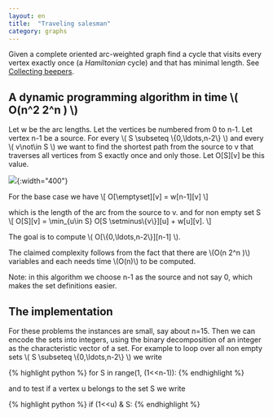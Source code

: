 ```yaml
---
layout: en
title:  "Traveling salesman"
category: graphs
---
```


Given a complete oriented arc-weighted graph find a cycle that visits every vertex exactly once (a *Hamiltonian* cycle) and that has minimal length.
See [Collecting beepers](http://acm.tju.edu.cn/toj/showp2696.html).


## A dynamic programming algorithm in time \\( O(n^2 2^n ) \\)

Let w be the arc lengths.
Let the vertices be numbered from 0 to n-1.  Let vertex n-1 be a source.  For every \\( S \\subseteq \\{0,\\ldots,n-2\\} \\) and every \\( v\\not\\in S \\) we want to find the shortest path from the source to v that traverses all vertices from S exactly once and only those.
Let O[S][v] be this value.

![]({{site.images}}traveling-salesman.svg){:width="400"}

For the base case we have
\\[
        O[\\emptyset][v] = w[n-1][v]
\\]

which is the length of the arc from the source to v.
and for non empty set S
\\[
        O[S][v] = \\min_{u\\in S} O[S \\setminus\\{v\\}][u] + w[u][v].
\\]

The goal is to compute \\( O[\\{0,\\ldots,n-2\\}][n-1] \\).

The claimed complexity follows from the fact that there are \\(O(n 2^n )\\) variables and each needs time \\(O(n)\\) to be computed.

Note: in this algorithm we choose n-1 as the source and not say 0, which makes the set definitions easier.

## The implementation

For these problems the instances are small, say about n=15.  Then we can encode the sets into integers, using the binary decomposition of an integer as the characteristic vector of a set.
For example to loop over all non empty sets \\( S \\subseteq \\{0,\\ldots,n-2\\} \\) we write

{% highlight python %}
for S in range(1, (1<<n-1)):
{% endhighlight %}

and to test if a vertex u belongs to the set S we write

{% highlight python %}
if (1<<u) & S:
{% endhighlight %}


